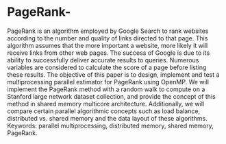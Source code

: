 # PageRank-
PageRank is an algorithm employed by Google Search to rank websites according to the number and quality of links directed to that page. This algorithm assumes that the more important a website, more likely it will receive links from other web pages. The success of Google is due to its ability to successfully deliver accurate results to queries. Numerous variables are considered to calculate the score of a page before listing these results. The objective of this paper is to design, implement and test a multiprocessing parallel estimator for PageRank using OpenMP. We will implement the PageRank method with a random walk to compute on a Stanford large network dataset collection, and provide the concept of this method in shared memory multicore architecture. Additionally, we will compare certain parallel algorithmic concepts such as load balance, distributed vs. shared memory and the data layout of these algorithms.  Keywords: parallel multiprocessing, distributed memory, shared memory, PageRank.
